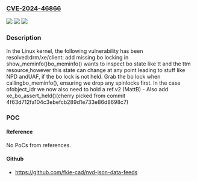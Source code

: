 ### [CVE-2024-46866](https://cve.mitre.org/cgi-bin/cvename.cgi?name=CVE-2024-46866)
![](https://img.shields.io/static/v1?label=Product&message=Linux&color=blue)
![](https://img.shields.io/static/v1?label=Version&message=0845233388f8%3C%20abc8feacacf8%20&color=brighgreen)
![](https://img.shields.io/static/v1?label=Vulnerability&message=n%2Fa&color=brighgreen)

### Description

In the Linux kernel, the following vulnerability has been resolved:drm/xe/client: add missing bo locking in show_meminfo()bo_meminfo() wants to inspect bo state like tt and the ttm resource,however this state can change at any point leading to stuff like NPD andUAF, if the bo lock is not held. Grab the bo lock when callingbo_meminfo(), ensuring we drop any spinlocks first. In the case ofobject_idr we now also need to hold a ref.v2 (MattB)  - Also add xe_bo_assert_held()(cherry picked from commit 4f63d712fa104c3ebefcb289d1e733e86d8698c7)

### POC

#### Reference
No PoCs from references.

#### Github
- https://github.com/fkie-cad/nvd-json-data-feeds

